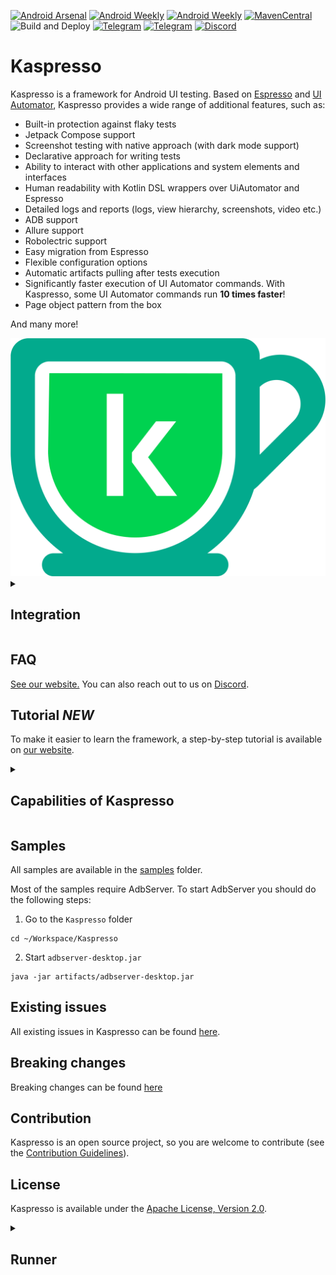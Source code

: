 [![Android Arsenal](https://img.shields.io/badge/Android%20Arsenal-Kaspresso-green.svg?style=flat )](https://android-arsenal.com/details/1/7896)
[![Android Weekly](https://img.shields.io/badge/Android%20Weekly-383-green.svg)](http://androidweekly.net/issues/issue-383)
[![Android Weekly](https://img.shields.io/badge/Android%20Weekly-392-green.svg)](http://androidweekly.net/issues/issue-392)
[![MavenCentral](https://img.shields.io/maven-central/v/com.kaspersky.android-components/kaspresso)](https://search.maven.org/artifact/com.kaspersky.android-components/kaspresso)
![Build and Deploy](https://github.com/KasperskyLab/Kaspresso/workflows/Build%20and%20Deploy/badge.svg)
[![Telegram](https://img.shields.io/static/v1?label=Telegram&message=RU&color=0088CC)](https://t.me/kaspresso)
[![Telegram](https://img.shields.io/static/v1?label=Telegram&message=EN&color=0088CC)](https://t.me/kaspresso_en)
[![Discord](https://img.shields.io/discord/1152145101825527839?label=discord&labelColor=7289da&style=flat)](https://kas.pr/gh_discord)

# Kaspresso

Kaspresso is a framework for Android UI testing. Based on [Espresso](https://developer.android.com/training/testing/espresso) and [UI
Automator](https://developer.android.com/training/testing/ui-automator), Kaspresso provides a wide range of additional features, such as:

* Built-in protection against flaky tests
* Jetpack Compose support
* Screenshot testing with native approach (with dark mode support)
* Declarative approach for writing tests
* Ability to interact with other applications and system elements and interfaces
* Human readability with Kotlin DSL wrappers over UiAutomator and Espresso
* Detailed logs and reports (logs, view hierarchy, screenshots, video etc.)
* ADB support
* Allure support
* Robolectric support
* Easy migration from Espresso
* Flexible configuration options
* Automatic artifacts pulling after tests execution
* Significantly faster execution of UI Automator commands. With Kaspresso, some UI Automator commands run **10 times faster**!
* Page object pattern from the box

And many more!

<img src="kaspresso.png" alt="Kaspresso"/>

<details>
<summary>

## Integration

</summary>

To integrate Kaspresso into your project:
1. If the `mavenCentral` repository does not exist, include it to your root `build.gradle` file:

```groovy
allprojects {
    repositories {
        mavenCentral()
    }
}
```

2. Add a dependency to `build.gradle`:

```groovy
dependencies {
    androidTestImplementation 'com.kaspersky.android-components:kaspresso:<latest_version>'
    // Allure support
    androidTestImplementation "com.kaspersky.android-components:kaspresso-allure-support:<latest_version>"
    // Jetpack Compose support
    androidTestImplementation "com.kaspersky.android-components:kaspresso-compose-support:<latest_version>"
}
```

To try out the cutting edge kaspresso updates before an official release add a "-SNAPHOT" postfix to the latest Kaspresso version e.g.
```groovy
dependencies {
    androidTestImplementation 'com.kaspersky.android-components:kaspresso:<latest_version>-SNAPSHOT'
}
```

If you are still using the old Android Support libraries, we strongly recommend to migrate to AndroidX.

The last version with Android Support libraries is:

```groovy
dependencies {
    androidTestImplementation 'com.kaspersky.android-components:kaspresso:1.0.1-support'
}
```

</details>

## FAQ
[See our website.](https://kasperskylab.github.io/Kaspresso/en/)
You can also reach out to us on [Discord](https://kas.pr/gh_discord).

## Tutorial *NEW*
To make it easier to learn the framework, a step-by-step tutorial is available on [our website](https://kasperskylab.github.io/Kaspresso/Tutorial/).


<details>
<summary>

## Capabilities of Kaspresso

</summary>

<details>
<summary>

### Readability

</summary>

We like the syntax that [Kakao](https://github.com/KakaoCup/Kakao) applies to write UI tests. This wrapper over Espresso uses the Kotlin DSL approach, that makes the code
significantly shorter and more readable. See the difference:

**Espresso**:
```kotlin
@Test
fun testFirstFeature() {
    onView(withId(R.id.toFirstFeature))
        .check(ViewAssertions.matches(
               ViewMatchers.withEffectiveVisibility(
                       ViewMatchers.Visibility.VISIBLE)))
    onView(withId(R.id.toFirstFeature)).perform(click())
}
```
**Kakao**:
```kotlin
@Test
fun testFirstFeature() {
    mainScreen {
        toFirstFeatureButton {
            isVisible()
            click()
        }
    }
}
```
We used the same approach to develop our own wrapper over UI Automator, and we called it *Kautomator*. Take a look at the code below:

**UI Automator**:
```kotlin
val instrumentation: Instrumentation = InstrumentationRegistry.getInstrumentation()
val uiDevice = UiDevice.getInstance(instrumentation)
val uiObject = uiDevice.wait(
    Until.findObject(
        By.res(
            "com.kaspersky.kaspresso.sample_kautomator",
            "editText"
        )
    ),
    2_000
)
uiObject.text = "Kaspresso"
assertEquals(uiObject.text, "Kaspresso")
```
**Kautomator**:
```kotlin
MainScreen {
    simpleEditText {
        replaceText("Kaspresso")
        hasText("Kaspresso")
    }
}
```
Since Kakao and Kautomator provide almost identical APIs, you don’t have to care about what is under the hood of your tests, either Espresso or UI Automator. With Kaspresso, you write tests in the same style for both.

However, Kakao and Kautomator themselves don't help you to see the relation between the test and the corresponding test case. Also, a long test often becomes a giant piece of code that is impossible to split into smaller parts.
That's why we have created an additional Kotlin DSL that allows you to read your test more easily.

See the example below:

```kotlin
@Test
fun shouldPassOnNoInternetScanTest() =
    beforeTest {
        activityTestRule.launchActivity(null)
        // some things with the state
    }.afterTest {
        // some things with the state
    }.run {
        step("Open Simple Screen") {
            MainScreen {
                nextButton {
                    isVisible()
                    click()
                }
            }
        }
        step("Click button_1 and check button_2") {
            SimpleScreen {
                button1 {
                    click()
                }
                button2 {
                    isVisible()
                }
            }
        }
        step("Click button_2 and check edit") {
            SimpleScreen {
                button2 {
                    click()
                }
                edit {
                    flakySafely(timeoutMs = 7000) { isVisible() }
                    hasText(R.string.text_edit_text)
                }
            }
        }
        step("Check all possibilities of edit") {
            scenario(
                CheckEditScenario()
            )
        }
    }
```

</details>

<details>
<summary>

### Stability

</summary>

Sometimes your UI test passes ten times, then breaks on the eleventh attempt for some mysterious reason. It’s called *flakiness*.

The most popular reason for flakiness is the instability of the UI tests libraries, such as Espresso and UI Automator. To eliminate this instability, Kaspresso uses DSL wrappers and [interceptors](#Interceptors).

</details>


<details>
<summary>

### UI test libraries acceleration

</summary>

Let’s watch some short video that shows the difference between the original UI Automator (on the right) and the accelerated one (on the left).

![](https://habrastorage.org/webt/ti/kv/ki/tikvkij1vjesnacrxqm-lk0coly.gif)

Here is [a short explanation](https://kasperskylab.github.io/Kaspresso/Wiki/Kautomator-wrapper_over_UI_Automator/#accelerate-ui-automator) of why it is possible.

</details>

<details>
<summary>

### Interceptors
</summary>

We developed [Kaspresso behavior interceptors](https://kasperskylab.github.io/Kaspresso/Wiki/Kaspresso_configuration/#some-words-about-behavior-interceptors) on the base of [Kakao/Kautomator
Interceptors](https://kasperskylab.github.io/Kaspresso/Wiki/Kaspresso_configuration/#kaspresso-interceptors-based-on-kakaokautomator-interceptors) to catch failures.

Thanks to interceptors, you can do a lot of useful things, such as:

* add custom actions to each framework operation like writing a log or taking a screenshot;
* overcome flaky operations by re-running failed actions, scrolling the parent layout or closing the android system dialog;

and many more (see [the manual](https://kasperskylab.github.io/Kaspresso/Wiki/Kaspresso_configuration/#kaspresso-interceptors-based-on-kakaokautomator-interceptors)).

</details>

<details>
<summary>

### Writing readable logs
</summary>

Kaspresso writes its own logs, detailed and readable:

<img src="https://habrastorage.org/webt/03/nn/qg/03nnqgupdqnwa_i4jwyz1uqq6r0.png" />
<img src="https://habrastorage.org/webt/tq/az/3v/tqaz3vjsgpw0-ivylrfbnuqyiqa.png" />

</details>

<details>
<summary>

### Ability to call ADB commands
</summary>

Espresso and UI Automator don't allow to call ADB commands from inside a test. To fix this problem, we developed AdbServer (see the [wiki](https://kasperskylab.github.io/Kaspresso/Wiki/Executing_adb_commands/)).

</details>

<details>
<summary>

### Ability to work with Android System
</summary>

You can use Kaspresso classes to work with Android System.

For example, with the ```Device``` class you can:

* push/pull files,
* enable/disable network,
* give permissions like a user does,
* emulate phone calls,
* take screenshots,
* enable/disable GPS,
* set geolocation,
* enable/disable accessibility,
* change the app language,
* collect and parse the logcat output.

(see more about the [Device class](https://kasperskylab.github.io/Kaspresso/Wiki/Working_with_Android_OS/)).

</details>

<details>
<summary>

### Features screenshotting
</summary>

If you develop an application that is available across the world, you have to *localize* it into different languages. When UI is localized, it’s important for the translator to see the context of a word or a phrase, that is the specific screen.

With Kaspresso, translators can automatically take a screenshot of any screen. It’s incredibly fast, even for legacy screens, and you don't have to refactor or mock anything (see [the manual](https://kasperskylab.github.io/Kaspresso/Wiki/Screenshot_tests/)).

</details>

<details>
<summary>

### Configurability
</summary>

You can tune any part of Kaspresso (read [more](https://kasperskylab.github.io/Kaspresso/Wiki/Kaspresso_configuration/)).

</details>

<details>
<summary>

### Robolectric support
</summary>

You can run your UI-tests on the JVM environment. Additionally, almost all interceptors improving stability, readability and other will work.
Read [more](https://kasperskylab.github.io/Kaspresso/Wiki/Kaspresso_Robolectric/).

</details>

<details>
<summary>

### Allure support
</summary>

Kaspresso can generate very detailed Allure-reports for each test:
![](https://habrastorage.org/webt/tq/t7/ch/tqt7chcdczrgduhoukqhx1ertfc.png)
More information is available [here](https://kasperskylab.github.io/Kaspresso/Wiki/Kaspresso_Allure/).

</details>

<details>
<summary>

### Jetpack Compose support
</summary>

Now, you can write your Kaspresso tests for Jetpack Compose screens! DSL and all principles are the same.
So, you will not see any difference between tests for View screens and for Compose screens.
More information is available [here](https://kasperskylab.github.io/Kaspresso/Wiki/Jetpack_Compose/).

</details>
</details>

## Samples
All samples are available in the [samples](https://github.com/KasperskyLab/Kaspresso/tree/master/samples) folder.

Most of the samples require AdbServer. To start AdbServer you should do the following steps:

1. Go to the `Kaspresso` folder
```
cd ~/Workspace/Kaspresso
```
2. Start `adbserver-desktop.jar`
```
java -jar artifacts/adbserver-desktop.jar
```

## Existing issues
All existing issues in Kaspresso can be found [here](https://kasperskylab.github.io/Kaspresso/Issues/).

## Breaking changes
Breaking changes can be found [here](https://kasperskylab.github.io/Kaspresso/Home/Breaking-changes/)

## Contribution
Kaspresso is an open source project, so you are welcome to contribute (see the [Contribution Guidelines](https://kasperskylab.github.io/Kaspresso/Home/Contribution_guide/)).

## License
Kaspresso is available under the [Apache License, Version 2.0](https://github.com/KasperskyLab/Kaspresso/blob/master/LICENSE).


<details>
<summary>

## Runner
</summary>

If you looking for a Runner to execute your UI tests we strongly recommend to use [Marathon](https://github.com/MarathonLabs/marathon). [Marathon](https://github.com/MarathonLabs/marathon) is a fast, platform-independent test runner focused on performance and stability. It offers easy to use platform implementations for Android and iOS as well as an API for use with custom hardware farms and more techstacks.
<img src="marathon-banner.svg" alt="Marathon"/>

</details>
